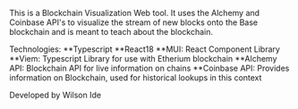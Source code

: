 This is a Blockchain Visualization Web tool. It uses the Alchemy and Coinbase API's to visualize the stream of new blocks onto the Base blockchain and is meant to teach about the blockchain.

Technologies:
**Typescript
**React18
**MUI: React Component Library
**Viem: Typescript Library for use with Etherium blockchain
**Alchemy API: Blockchain API for live information on chains
**Coinbase API: Provides information on Blockchain, used for historical lookups in this context

Developed by Wilson Ide
